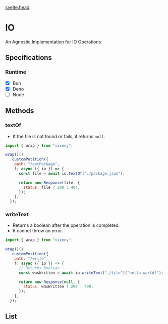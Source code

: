 <script>
  import ListOfComponents from '$lib/components/listofBasic.svelte';
</script>

<svelte:head>


<title>IO - Vixeny</title>
  <meta name="description" content="Understanding IO"/>
  <meta name="keywords" content="IO, web development, Vixeny framework, FP, functional programming"/>
</svelte:head>

# IO

An Agnostic Implementation for IO Operations

## Specifications

### Runtime

- [x] Bun
- [x] Deno
- [ ] Node

## Methods

### textOf

- If the file is not found or fails, it returns `null`.

```javascript
import { wrap } from "vixeny";

wrap()()
  .customPetition({
    path: "/getPackage",
    f: async ({ io }) => {
      const file = await io.textOf("./package.json");

      return new Response(file, {
        status: file ? 200 : 404,
      });
    },
  });
```

### writeText

- Returns a boolean after the operation is completed.
- It cannot throw an error.

```javascript
import { wrap } from "vixeny";

wrap()()
  .customPetition({
    path: "/write",
    f: async ({ io }) => {
      // Returns boolean
      const wasWritten = await io.writeText("./file")("hello world!");

      return new Response(null, {
        status: wasWritten ? 200 : 400,
      });
    },
  });
```

## List

<ListOfComponents />
